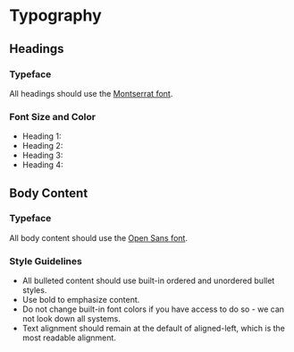 # Typography

## Headings
### Typeface
All headings should use the [Montserrat font](https://fonts.google.com/specimen/Montserrat).

### Font Size and Color

- Heading 1: 
- Heading 2:
- Heading 3:
- Heading 4:

## Body Content 
### Typeface
All body content should use the [Open Sans font](https://fonts.google.com/specimen/Open+Sans).

### Style Guidelines
- All bulleted content should use built-in ordered and unordered bullet styles.
- Use bold to emphasize content.
- Do not change built-in font colors if you have access to do so - we can not look down all systems. 
- Text alignment should remain at the default of aligned-left, which is the most readable alignment. 
